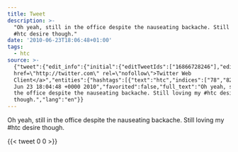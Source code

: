 ```yaml
---
title: Tweet
description: >-
  "Oh yeah, still in the office despite the nauseating backache. Still loving my
  #htc desire though."
date: '2010-06-23T18:06:48+01:00'
tags:
  - htc
source: >-
  {"tweet":{"edit_info":{"initial":{"editTweetIds":["16866728246"],"editableUntil":"2010-06-23T19:04:48.000Z","editsRemaining":"5","isEditEligible":true}},"retweeted":false,"source":"<a
  href=\"http://twitter.com\" rel=\"nofollow\">Twitter Web
  Client</a>","entities":{"hashtags":[{"text":"htc","indices":["78","82"]}],"symbols":[],"user_mentions":[],"urls":[]},"display_text_range":["0","97"],"favorite_count":"0","id_str":"16866728246","truncated":false,"retweet_count":"0","id":"16866728246","created_at":"Wed
  Jun 23 18:04:48 +0000 2010","favorited":false,"full_text":"Oh yeah, still in
  the office despite the nauseating backache. Still loving my #htc desire
  though.","lang":"en"}}
---
```

Oh yeah, still in the office despite the nauseating backache. Still loving my #htc desire though.
    
{{< tweet 0 0 >}}
    
